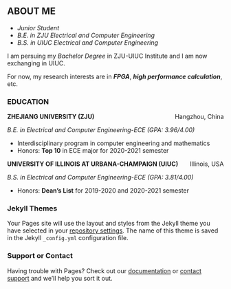 ## ABOUT ME

- *Junior Student*
- *B.E. in ZJU Electrical and Computer Engineering* 
- *B.S. in UIUC Electrical and Computer Engineering*

I am persuing my *Bachelor Degree* in ZJU-UIUC Institute and I am now exchanging in UIUC.

For now, my research interests are in ***FPGA***, ***high performance calculation***, etc.

### EDUCATION

<p style="text-align:left;"><b>ZHEJIANG UNIVERSITY (ZJU)</b><span style="float:right;">Hangzhou, China</span></p>

<p style="text-align:left;"><i>B.E. in Electrical and Computer Engineering-ECE (GPA: 3.96/4.00)</i><span style="float:right;"></span></p>

- Interdisciplinary program in computer engineering and mathematics
- Honors: **Top 10** in ECE major for 2020-2021 semester



<p style="text-align:left;"><b>UNIVERSITY OF ILLINOIS AT URBANA-CHAMPAIGN (UIUC)</b><span style="float:right;">Illinois, USA</span></p>

<p style="text-align:left;"><i>B.S. in Electrical and Computer Engineering-ECE (GPA: 3.81/4.00)</i><span style="float:right;"></span></p>

- Honors: **Dean’s List** for 2019-2020 and 2020-2021 semester

### Jekyll Themes

Your Pages site will use the layout and styles from the Jekyll theme you have selected in your [repository settings](https://github.com/FFGGSSJJ/FFGGSSJJ.github.io/settings/pages). The name of this theme is saved in the Jekyll `_config.yml` configuration file.

### Support or Contact

Having trouble with Pages? Check out our [documentation](https://docs.github.com/categories/github-pages-basics/) or [contact support](https://support.github.com/contact) and we’ll help you sort it out.
